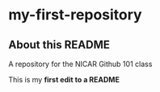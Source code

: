 # my-first-repository

## About this README

A repository for the NICAR Github 101 class 

This is my **first edit to a README**
